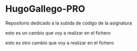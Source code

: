 # HugoGallego-PRO
Repositorio dedicado a la subida de código de la asignatura


esto es un cambio que voy a realizar en el fichero


esto es otro cambio que voy a realizar en el fichero
